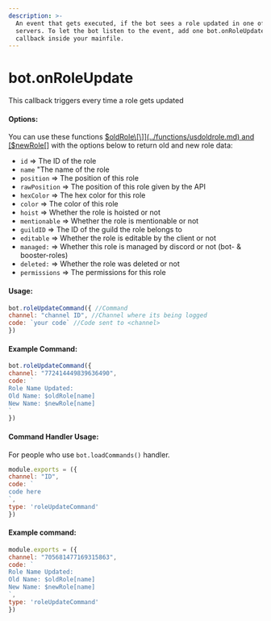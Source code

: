 ```yaml
---
description: >-
  An event that gets executed, if the bot sees a role updated in one of it's
  servers. To let the bot listen to the event, add one bot.onRoleUpdate()
  callback inside your mainfile.
---
```


# bot.onRoleUpdate

This callback triggers every time a role gets updated

#### Options:

You can use these functions [$oldRole\[\]](../functions/usdoldrole.md) and [$newRole\[\]](../functions/usdnewrole.md) with the options below to return old and new role data:

* `id` =&gt; The ID of the role
* `name` "The name of the role
* `position` =&gt; The position of this role
* `rawPosition` =&gt; The position of this role given by the API
* `hexColor` =&gt; The hex color for this role
* `color` =&gt; The color of this role
* `hoist` =&gt; Whether the role is hoisted or not
* `mentionable` =&gt; Whether the role is mentionable or not
* `guildID` =&gt; The ID of the guild the role belongs to
* `editable` =&gt; Whether the role is editable by the client or not
* `managed:` =&gt; Whether this role is managed by discord or not \(bot- & booster-roles\)
* `deleted:` =&gt; Whether the role was deleted or not
* `permissions` =&gt; The permissions for this role

#### Usage:

```javascript
bot.roleUpdateCommand({ //Command
channel: "channel ID", //Channel where its being logged
code: `your code` //Code sent to <channel>
})
```

#### Example Command:

```javascript
bot.roleUpdateCommand({ 
channel: "772414449839636490", 
code: `
Role Name Updated:
Old Name: $oldRole[name]
New Name: $newRole[name]
`
})
```

#### Command Handler Usage:
For people who use `bot.loadCommands()` handler.
```javascript
module.exports = ({
channel: "ID",
code: `
code here
`,
type: 'roleUpdateCommand'
})
```
#### Example command:

```javascript
module.exports = ({
channel: "705681477169315863",
code: `
Role Name Updated:
Old Name: $oldRole[name]
New Name: $newRole[name]
`,
type: 'roleUpdateCommand'
})
```
